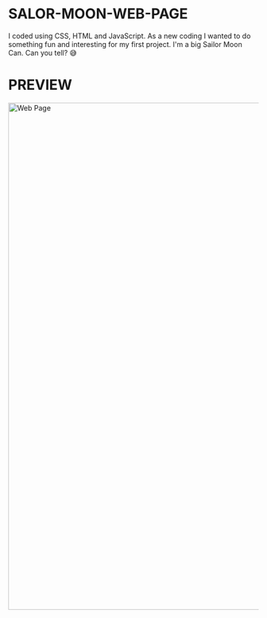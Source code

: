 # SALOR-MOON-WEB-PAGE

I coded using CSS, HTML and JavaScript. As a new coding I wanted to do something fun and interesting for my first project. 
I'm a big Sailor Moon Can. Can you tell? 😅


# PREVIEW

<img width="1020" alt="Web Page" src="https://user-images.githubusercontent.com/96970580/153130439-528ad068-dfb2-418b-9f90-7bf2fd07d0cd.png">
